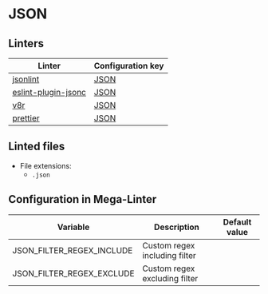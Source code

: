 <!-- markdownlint-disable MD003 MD020 MD033 MD041 -->
<!-- Generated by .automation/build.py, please do not update manually -->
<!-- Instead, update descriptor file at https://github.com/nvuillam/mega-linter/tree/master/megalinter/descriptors/json.yml -->
# JSON

## Linters

| Linter                                             | Configuration key                   |
|----------------------------------------------------|-------------------------------------|
| [jsonlint](json_jsonlint.md)                       | [JSON](json_jsonlint.md)            |
| [eslint-plugin-jsonc](json_eslint_plugin_jsonc.md) | [JSON](json_eslint_plugin_jsonc.md) |
| [v8r](json_v8r.md)                                 | [JSON](json_v8r.md)                 |
| [prettier](json_prettier.md)                       | [JSON](json_prettier.md)            |

## Linted files

- File extensions:
  - `.json`

## Configuration in Mega-Linter

| Variable                  | Description                   | Default value |
|---------------------------|-------------------------------|---------------|
| JSON_FILTER_REGEX_INCLUDE | Custom regex including filter |               |
| JSON_FILTER_REGEX_EXCLUDE | Custom regex excluding filter |               |

